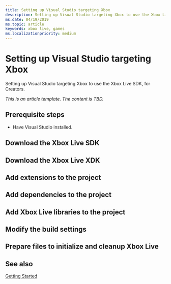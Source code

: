 ```yaml
---
title: Setting up Visual Studio targeting Xbox
description: Setting up Visual Studio targeting Xbox to use the Xbox Live SDK, for Creators.
ms.date: 04/19/2019
ms.topic: article
keywords: xbox live, games
ms.localizationpriority: medium
---
```


# Setting up Visual Studio targeting Xbox

Setting up Visual Studio targeting Xbox to use the Xbox Live SDK, for Creators.

_This is an article template. The content is TBD._


## Prerequisite steps

* Have Visual Studio installed.


## Download the Xbox Live SDK


## Download the Xbox Live XDK


## Add extensions to the project


## Add dependencies to the project


## Add Xbox Live libraries to the project


## Modify the build settings


## Prepare files to initialize and cleanup Xbox Live


## See also

[Getting Started](../../../index.md)
